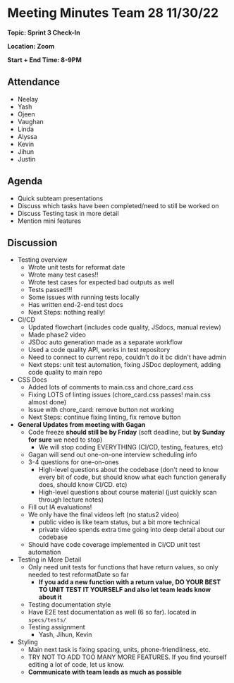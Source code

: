 # Meeting Minutes Team 28 11/30/22

**Topic: Sprint 3 Check-In**

**Location: Zoom**

**Start + End Time: 8-9PM**

## Attendance
- Neelay
- Yash
- Ojeen
- Vaughan
- Linda
- Alyssa
- Kevin
- Jihun
- Justin

## Agenda

- Quick subteam presentations
- Discuss which tasks have been completed/need to still be worked on
- Discuss Testing task in more detail
- Mention mini features

## Discussion

- Testing overview
  - Wrote unit tests for reformat date
  - Wrote many test cases!!
  - Wrote test cases for expected bad outputs as well
  - Tests passed!!!
  - Some issues with running tests locally
  - Has written end-2-end test docs
  - Next Steps: nothing really!
- CI/CD
  - Updated flowchart (includes code quality, JSdocs, manual review)
  - Made phase2 video
  - JSDoc auto generation made as a separate workflow
  - Used a code quality API, works in test repository
  - Need to connect to current repo, couldn't do it bc didn't have admin
  - Next steps: unit test automation, fixing JSDoc deployment, adding code quality to main repo
- CSS Docs
  - Added lots of comments to main.css and chore_card.css
  - Fixing LOTS of linting issues (chore_card.css passes! main.css almost done)
  - Issue with chore_card: remove button not working
  - Next Steps: continue fixing linting, fix remove button
- **General Updates from meeting with Gagan**
  - Code freeze **should still be by Friday** (soft deadline, but **by Sunday for sure** we need to stop)
    - We will stop coding EVERYTHING (CI/CD, testing, features, etc)
  - Gagan will send out one-on-one interview scheduling info
  - 3-4 questions for one-on-ones
    - High-level questions about the codebase (don't need to know every bit of code, but should know what each function generally does, should know CI/CD. etc)
    - High-level questions about course material (just quickly scan through lecture notes)
  - Fill out IA evaluations!
  - We only have the final videos left (no status2 video)
    - public video is like team status, but a bit more technical
    - private video spends extra time going into deep detail about our codebase
  - Should have code coverage implemented in CI/CD unit test automation
- Testing in More Detail
  - Only need unit tests for functions that have return values, so only needed to test reformatDate so far
    - **If you add a new function with a return value, DO YOUR BEST TO UNIT TEST IT YOURSELF and also let team leads know about it**
  - Testing documentation style
  - Have E2E test documentation as well (6 so far). located in `specs/tests/`
  - Testing assignment
    - Yash, Jihun, Kevin
- Styling
  - Main next task is fixing spacing, units, phone-friendliness, etc.
  - TRY NOT TO ADD TOO MANY MORE FEATURES. If you find yourself editing a lot of code, let us know.
  - **Communicate with team leads as much as possible**
